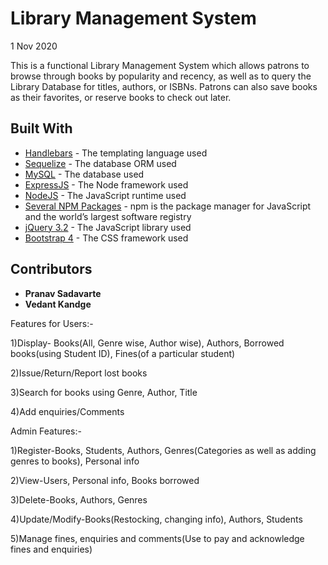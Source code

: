 # Library Management System

1 Nov 2020

This is a functional Library Management System which allows patrons to browse through books by popularity and recency, as well as to query the Library Database for titles, authors, or ISBNs. Patrons can also save books as their favorites, or reserve books to check out later. 

## Built With

* [Handlebars](http://handlebarsjs.com) - The templating language used
* [Sequelize](http://docs.sequelizejs.com) - The database ORM used
* [MySQL](https://dev.mysql.com/doc/refman/5.7/en/) - The database used
* [ExpressJS](https://expressjs.com/en/4x/api.html) - The Node framework used
* [NodeJS](https://nodejs.org/dist/latest-v8.x/docs/api/) - The JavaScript runtime used
* [Several NPM Packages](https://www.npmjs.com) - npm is the package manager for JavaScript and the world’s largest software registry
* [jQuery 3.2](https://api.jquery.com) - The JavaScript library used
* [Bootstrap 4](https://getbootstrap.com/docs/4.0/getting-started/introduction/) - The CSS framework used

## Contributors

* **Pranav Sadavarte** 
* **Vedant Kandge**

Features for Users:-

1)Display- Books(All, Genre wise, Author wise), Authors, Borrowed books(using Student ID), Fines(of a particular student)

2)Issue/Return/Report lost books

3)Search for books using Genre, Author, Title

4)Add enquiries/Comments

Admin Features:-

1)Register-Books, Students, Authors, Genres(Categories as well as adding genres to books), Personal info

2)View-Users, Personal info, Books borrowed 

3)Delete-Books, Authors, Genres

4)Update/Modify-Books(Restocking, changing info), Authors, Students

5)Manage fines, enquiries and comments(Use to pay and acknowledge fines and enquiries)
